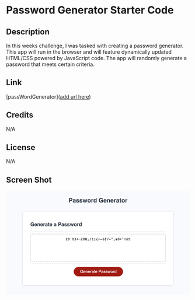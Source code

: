 # Password Generator Starter Code

## Description
In this weeks challenge, I was tasked with creating a password generator. This app will run in the browser and will feature dynamically updated HTML/CSS powered by JavaScript code. The app will randomly generate a password that meets certain criteria.
## Link

[passWordGenerator]([add url here](https://jakeroth0.github.io/passWordGenerator/))

## Credits

N/A

## License

N/A

## Screen Shot

![Screen Shot](https://github.com/jakeroth0/passWordGenerator/blob/fd9b8a9f9708d269852dccf0db9d652dd8c430ac/assets/images/Screen%20Shot%20PWGen.png)

